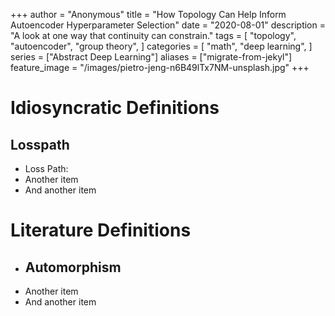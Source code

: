 +++
author = "Anonymous"
title = "How Topology Can Help Inform Autoencoder Hyperparameter Selection"
date = "2020-08-01"
description = "A look at one way that continuity can constrain."
tags = [
    "topology",
    "autoencoder",
    "group theory",
]
categories = [
    "math",
    "deep learning",
]
series = ["Abstract Deep Learning"]
aliases = ["migrate-from-jekyl"]
feature_image = "/images/pietro-jeng-n6B49lTx7NM-unsplash.jpg"
+++
# Idiosyncratic Definitions
## Losspath
* Loss Path: 
* Another item
* And another item

# Literature Definitions

* ## Automorphism
* Another item
* And another item

#